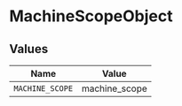 # MachineScopeObject


## Values

| Name            | Value           |
| --------------- | --------------- |
| `MACHINE_SCOPE` | machine_scope   |